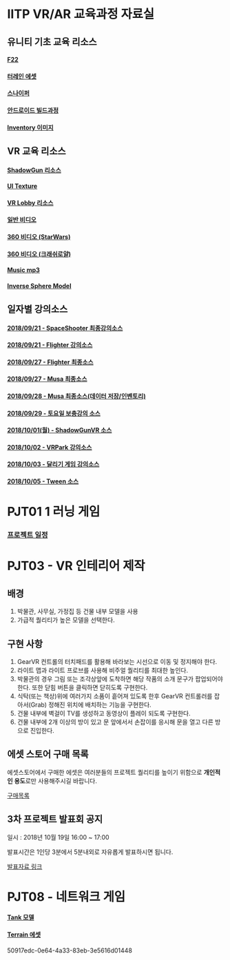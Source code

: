 # IITP VR/AR 교육과정 자료실

## 유니티 기초 교육 리소스

#### [F22](F22.zip)
#### [터레인 에셋](https://drive.google.com/open?id=1j5t3atEiFJG-9P7Z3G-NIesRwYdHiJaT)
#### [스나이퍼](https://drive.google.com/open?id=1uo-8AX2GZSdwAaqlPf-etq6NZ3uH_nOP)
#### [안드로이드 빌드과정](https://github.com/IndieGameMaker/SWU01/blob/master/안드로이드_빌드과정.md)
#### [Inventory 이미지](https://github.com/IndieGameMaker/IITP/blob/master/34x34icons180709.png)

## VR 교육 리소스

#### [ShadowGun 리소스](https://drive.google.com/open?id=0B3oEiOFhHHVTaXdUUW9RSWVqQnM)
#### [UI Texture](https://drive.google.com/open?id=0B3oEiOFhHHVTVmUyQ1E0OWdjU28)
#### [VR Lobby 리소스](https://drive.google.com/open?id=1avlQVFYVQfXlUURnAlNjIhg6Sx3MdtiO)
#### [일반 비디오](https://drive.google.com/open?id=1peucd_9-mxorgx0QwhCXnIcK7dcK00i3)
#### [360 비디오 (StarWars)](https://drive.google.com/open?id=1LvPTF2JhQ_GxtKQWu9MgTx1iY5XzkZvR)
#### [360 비디오 (크래쉬로얄)](https://drive.google.com/open?id=1rkr7x7LogRFXOEAuttQAxhVruzH7oC3H)
#### [Music mp3](https://github.com/IndieGameMaker/IITP/blob/master/09-In-The-Fall-Of-My-Heart.mp3)
#### [Inverse Sphere Model](https://drive.google.com/open?id=0B3oEiOFhHHVTTk9kbkdhVTlfOGs)


## 일자별 강의소스

#### [2018/09/21 - SpaceShooter 최종강의소스](https://drive.google.com/open?id=1o5JzfobEbBgcqBjyNz33vkOeyaGXA7rh)

#### [2018/09/21 - Flighter 강의소스](https://drive.google.com/open?id=12bjVDHNjYK8weUlCd-nNZggUesvNGL1E)

#### [2018/09/27 - Flighter 최종소스](https://drive.google.com/open?id=1JrYx0bHO7e6MX9B9qBNsjD6EcJxWfKRr)

#### [2018/09/27 - Musa 최종소스](https://drive.google.com/open?id=1uX_Qr9DGdnM3tG6u20km2PVfsqxk9aVm)

#### [2018/09/28 - Musa 최종소스(데이터 저장/인벤토리)](https://drive.google.com/open?id=1lbfCClpPCLHfnaSYXyFRmvCr8-LS9VNd)

#### [2018/09/29 - 토요일 보충강의 소스](https://drive.google.com/open?id=1Bj29YUyP5-I7bIUSzjXjeBWuGnLi1_zY)

#### [2018/10/01(월) - ShadowGunVR 소스](https://drive.google.com/open?id=1p715Wgv7aqunRx1BQ3dNzsSZbg1fvSjE)

#### [2018/10/02 - VRPark 강의소스](https://drive.google.com/file/d/1oWWwaJlgkWAfXSXMatTCpqFsMgsN9f6o/view)
#### [2018/10/03 - 달리기 게임 강의소스](https://drive.google.com/file/d/10lC-tUfaNLVqfJ578u-kZmFpSC_BgM9i/view)
#### [2018/10/05 - Tween 소스](https://drive.google.com/file/d/1sg9akn0Gx440Z9YjROm0_T4bxKgHMB84/view)

# PJT01 1 러닝 게임

### [프로젝트 일정](https://docs.google.com/spreadsheets/d/1ipHifvjImREzlT2GDLRt_8nptqJgiYr17PIzIeRhLTk/edit?usp=sharing)

# PJT03 - VR 인테리어 제작

## 배경

1. 박물관, 사무실, 가정집 등 건물 내부 모델을 사용
2. 가급적 퀄리티가 높은 모델을 선택한다.

## 구현 사항

1. GearVR 컨트롤의 터치패드를 활용해 바라보는 시선으로 이동 및 정지해야 한다.
2. 라이트 맵과 라이트 프로브를 사용해 비주얼 퀄리티를 최대한 높인다.
3. 박물관의 경우 그림 또는 조각상앞에 도착하면 해당 작품의 소개 문구가 팝업되어야 한다. 또한 닫힘 버튼을 클릭하면 닫히도록 구현한다.
5. 식탁(또는 책상)위에 여러가지 소품이 흩어져 있도록 한후 GearVR 컨트롤러를 잡아서(Grab) 정해진 위치에 배치하는 기능을 구현한다.
6. 건물 내부에 벽걸이 TV를 생성하고 동영상이 플레이 되도록 구현한다.
7. 건물 내부에 2개 이상의 방이 있고 문 앞에서서 손잡이를 응시해 문을 열고 다른 방으로 진입한다.

## 에셋 스토어 구매 목록

에셋스토어에서 구매한 에셋은 여러분들의 프로젝트 퀄리티를 높이기 위함으로 **개인적인 용도**로만 사용해주시길 바랍니다.

[구매목록](https://github.com/IndieGameMaker/IITP/blob/master/AssetStore구매목록.pdf)

## 3차 프로젝트 발표회 공지

일시 : 2018년 10월 19일 16:00 ~ 17:00

발표시간은 1인당 3분에서 5분내외로 자유롭게 발표하시면 됩니다.

[발표자료 링크](https://docs.google.com/presentation/d/1W5mOjaluC7fdYSjqsxTaO-pCbqr1vIZnOHMv_te8niM/edit?usp=sharing)

# PJT08 - 네트워크 게임

#### [Tank 모델](https://drive.google.com/open?id=1tH1NL3RWKIldRvzATsRAL3hHRy0YET2L)

#### [Terrain 에셋](https://drive.google.com/open?id=1j5t3atEiFJG-9P7Z3G-NIesRwYdHiJaT)

50917edc-0e64-4a33-83eb-3e5616d01448
